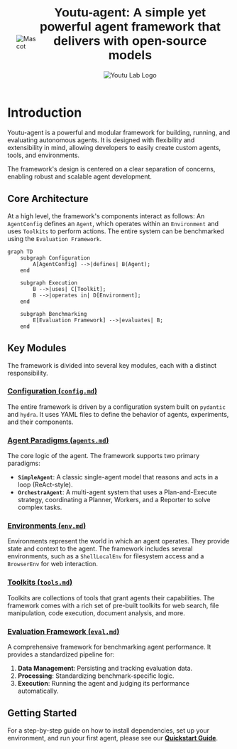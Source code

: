
<style>
.banner {
    display: flex;
    align-items: center;
    justify-content: flex-start;
    padding: 20px;
}
.banner-left img {
    max-height: 250px;
}
.banner-right {
    display: flex;
    flex-direction: column;
    justify-content: space-between;
    /* margin-left: 20px; */
}
.banner-title {
    font-size: 28px;
    font-weight: bold;
    font-family: "Arial", sans-serif;
    margin-bottom: 20px;
    text-align: center;
}
.banner-logo {
    align-self: center;
}
.banner-logo img {
    max-height: 40px;
}
</style>

<div class="banner">
<div class="banner-left">
    <img src="assets/images/mascot_docs.png" alt="Mascot">
</div>
<div class="banner-right">
    <div class="banner-title">
    Youtu-agent: A simple yet powerful agent framework that delivers with open-source models
    </div>
    <div class="banner-logo">
    <img src="assets/youtu_lab.png" alt="Youtu Lab Logo">
    </div>
</div>
</div>

# Introduction

Youtu-agent is a powerful and modular framework for building, running, and evaluating autonomous agents. It is designed with flexibility and extensibility in mind, allowing developers to easily create custom agents, tools, and environments.

The framework's design is centered on a clear separation of concerns, enabling robust and scalable agent development.

## Core Architecture

At a high level, the framework's components interact as follows: An `AgentConfig` defines an `Agent`, which operates within an `Environment` and uses `Toolkits` to perform actions. The entire system can be benchmarked using the `Evaluation Framework`.

```mermaid
graph TD
    subgraph Configuration
        A[AgentConfig] -->|defines| B(Agent);
    end

    subgraph Execution
        B -->|uses| C[Toolkit];
        B -->|operates in| D[Environment];
    end

    subgraph Benchmarking
        E[Evaluation Framework] -->|evaluates| B;
    end
```

## Key Modules

The framework is divided into several key modules, each with a distinct responsibility.

### [Configuration (`config.md`)](./config.md)
The entire framework is driven by a configuration system built on `pydantic` and `hydra`. It uses YAML files to define the behavior of agents, experiments, and their components.

### [Agent Paradigms (`agents.md`)](./agents.md)
The core logic of the agent. The framework supports two primary paradigms:
- **`SimpleAgent`**: A classic single-agent model that reasons and acts in a loop (ReAct-style).
- **`OrchestraAgent`**: A multi-agent system that uses a Plan-and-Execute strategy, coordinating a Planner, Workers, and a Reporter to solve complex tasks.

### [Environments (`env.md`)](./env.md)
Environments represent the world in which an agent operates. They provide state and context to the agent. The framework includes several environments, such as a `ShellLocalEnv` for filesystem access and a `BrowserEnv` for web interaction.

### [Toolkits (`tools.md`)](./tools.md)
Toolkits are collections of tools that grant agents their capabilities. The framework comes with a rich set of pre-built toolkits for web search, file manipulation, code execution, document analysis, and more.

### [Evaluation Framework (`eval.md`)](./eval.md)
A comprehensive framework for benchmarking agent performance. It provides a standardized pipeline for:
1.  **Data Management**: Persisting and tracking evaluation data.
2.  **Processing**: Standardizing benchmark-specific logic.
3.  **Execution**: Running the agent and judging its performance automatically.

## Getting Started

For a step-by-step guide on how to install dependencies, set up your environment, and run your first agent, please see our [**Quickstart Guide**](./quickstart.md).


